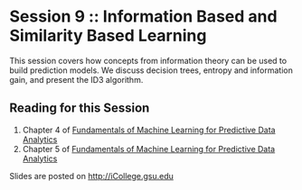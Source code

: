 # Session 9 :: Information Based and Similarity Based Learning

This session covers how concepts from information theory can be used to build prediction models. We discuss decision trees, entropy and information gain, and present the ID3 algorithm.

## Reading for this Session

1. Chapter 4 of [Fundamentals of Machine Learning for Predictive Data Analytics](https://mitpress.mit.edu/books/fundamentals-machine-learning-predictive-data-analytics)
1. Chapter 5 of [Fundamentals of Machine Learning for Predictive Data Analytics](https://mitpress.mit.edu/books/fundamentals-machine-learning-predictive-data-analytics)

Slides are posted on http://iCollege.gsu.edu
